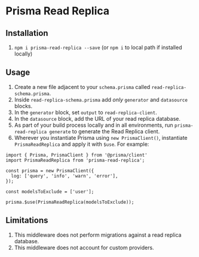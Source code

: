 # Prisma Read Replica

## Installation

1. `npm i prisma-read-replica --save` (or `npm i` to local path if installed locally)

## Usage

1. Create a new file adjacent to your `schema.prisma` called `read-replica-schema.prisma`.
2. Inside `read-replica-schema.prisma` add _only_ `generator` and `datasource` blocks.
3. In the `generator` block, set `output` to `read-replica-client`.
4. In the `datasource` block, add the URL of your read replica database.
5. As part of your build process locally and in all environments, run `prisma-read-replica generate` to generate the Read Replica client.
6. Wherever you instantiate Prisma using `new PrismaClient()`, instantiate `PrismaReadReplica` and apply it with `$use`. For example:

```
import { Prisma, PrismaClient } from '@prisma/client'
import PrismaReadReplica from 'prisma-read-replica';

const prisma = new PrismaClient({
  log: ['query', 'info', 'warn', 'error'],
});

const modelsToExclude = ['user'];

prisma.$use(PrismaReadReplica(modelsToExclude));
```

## Limitations

1. This middleware does not perform migrations against a read replica database.
2. This middleware does not account for custom providers.
